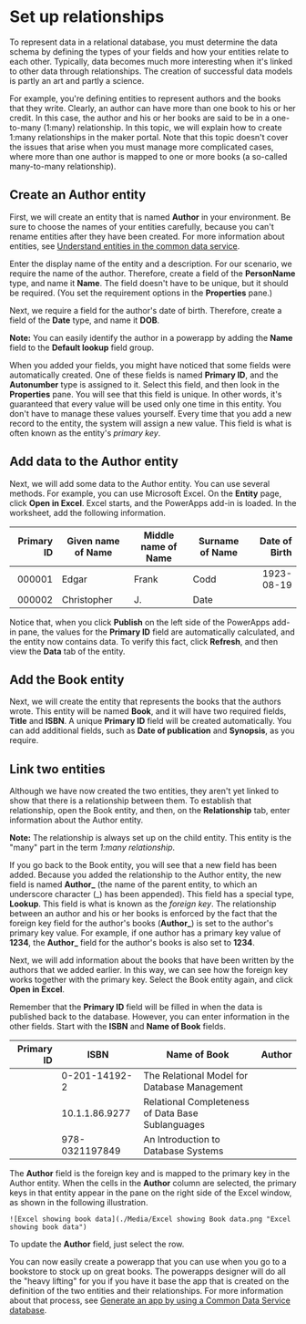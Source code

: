 <properties
	pageTitle="Set up relationships | Microsoft PowerApps"
	description="Setting up relationships."
	services="powerapps"
	documentationCenter="na"
	authors="pvillads"
	manager="kfend"
	editor=""
	tags=""/>

<tags
   ms.service="powerapps"
   ms.devlang="na"
   ms.topic="article"
   ms.tgt_pltfrm="na"
   ms.workload="na"
   ms.date="02/13/2017"
   ms.author="kfend"/>

# Set up relationships

To represent data in a relational database, you must determine the data schema by defining the types of your fields and how your entities relate to each other. Typically, data becomes much more interesting when it's linked to other data through relationships. The creation of successful data models is partly an art and partly a science.

For example, you're defining entities to represent authors and the books that they write. Clearly, an author can have more than one book to his or her credit. In this case, the author and his or her books are said to be in a one-to-many (1:many) relationship. In this topic, we will explain how to create 1:many relationships in the maker portal. Note that this topic doesn't cover the issues that arise when you must manage more complicated cases, where more than one author is mapped to one or more books (a so-called many-to-many relationship).

## Create an Author entity
First, we will create an entity that is named **Author** in your environment. Be sure to choose the names of your entities carefully, because you can't rename entities after they have been created. For more information about entities, see [Understand entities in the common data service](https://powerapps.microsoft.com/en-us/tutorials/data-platform-intro/).

Enter the display name of the entity and a description. For our scenario, we require the name of the author. Therefore, create a field of the **PersonName** type, and name it **Name**. The field doesn't have to be unique, but it should be required. (You set the requirement options in the **Properties** pane.)

Next, we require a field for the author's date of birth. Therefore, create a field of the **Date** type, and name it **DOB**.

**Note:** You can easily identify the author in a powerapp by adding the **Name** field to the **Default lookup** field group.

When you added your fields, you might have noticed that some fields were automatically created. One of these fields is named **Primary ID**, and the **Autonumber** type is assigned to it. Select this field, and then look in the **Properties** pane. You will see that this field is unique. In other words, it's guaranteed that every value will be used only one time in this entity. You don't have to manage these values yourself. Every time that you add a new record to the entity, the system will assign a new value. This field is what is often known as the entity's _primary key_.

## Add data to the Author entity
Next, we will add some data to the Author entity. You can use several methods. For example, you can use Microsoft Excel. On the **Entity** page, click **Open in Excel**. Excel starts, and the PowerApps add-in is loaded. In the worksheet, add the following information.

| Primary ID | Given name of Name | Middle name of Name	| Surname of Name | Date of Birth |
| ----------:| -------------------| --------------------| ----------------| -------------:|
000001	| Edgar	| Frank | Codd | 1923-08-19 |
000002	| Christopher |	J. | Date | |

Notice that, when you click **Publish** on the left side of the PowerApps add-in pane, the values for the **Primary ID** field are automatically calculated, and the entity now contains data. To verify this fact, click **Refresh**, and then view the **Data** tab of the entity.

## Add the Book entity
Next, we will create the entity that represents the books that the authors wrote. This entity will be named **Book**, and it will have two required fields, **Title** and **ISBN**. A unique **Primary ID** field will be created automatically. You can add additional fields, such as **Date of publication** and **Synopsis**, as you require.

## Link two entities
Although we have now created the two entities, they aren't yet linked to show that there is a relationship between them. To establish that relationship, open the Book entity, and then, on the **Relationship** tab, enter information about the Author entity. 

**Note:** The relationship is always set up on the child entity. This entity is the "many" part in the term _1:many relationship_.

If you go back to the Book entity, you will see that a new field has been added. Because you added the relationship to the Author entity, the new field is named **Author\_** (the name of the parent entity, to which an underscore character (\_) has been appended). This field has a special type, **Lookup**. This field is what is known as the _foreign key_. The relationship between an author and his or her books is enforced by the fact that the foreign key field for the author's books (**Author\_**) is set to the author's primary key value. For example, if one author has a primary key value of **1234**, the **Author\_** field for the author's books is also set to **1234**. 

Next, we will add information about the books that have been written by the authors that we added earlier. In this way, we can see how the foreign key works together with the primary key. Select the Book entity again, and click **Open in Excel**.

Remember that the **Primary ID** field will be filled in when the data is published back to the database. However, you can enter information in the other fields. Start with the **ISBN** and **Name of Book** fields.

| Primary ID | ISBN | Name of Book | Author |
| ----------:|------| -------------| -------|
|            | 0-201-14192-2| The Relational Model for Database Management   |        |
|            | 10.1.1.86.9277 | Relational Completeness of Data Base Sublanguages | |  
|            | 978-0321197849 | An Introduction to Database Systems	| |

The **Author** field is the foreign key and is mapped to the primary key in the Author entity. When the cells in the **Author** column are selected, the primary keys in that entity appear in the pane on the right side of the Excel window, as shown in the following illustration.

	![Excel showing book data](./Media/Excel showing Book data.png "Excel showing book data")

To update the **Author** field, just select the row.

You can now easily create a powerapp that you can use when you go to a bookstore to stock up on great books. The powerapps designer will do all the "heavy lifting" for you if you have it base the app that is created on the definition of the two entities and their relationships. For more information about that process, see [Generate an app by using a Common Data Service database](https://powerapps.microsoft.com/en-us/tutorials/data-platform-create-app/).
